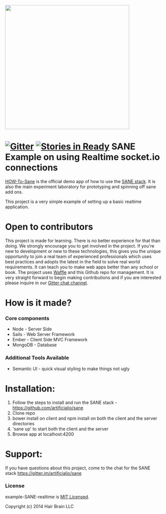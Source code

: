 <img src="https://camo.githubusercontent.com/b8ecf54b15f51c7c992d6fce003b661c96d8acec/68747470733a2f2f63646e2e7261776769742e636f6d2f6172746966696369616c696f2f73616e652f67682d70616765732f5f696e636c756465732f73616e652d6c6f676f2e737667" width="400"/>

[![Gitter](https://badges.gitter.im/Join+Chat.svg)](https://gitter.im/artificialio/sane?utm_source=badge&utm_medium=badge&utm_campaign=pr-badge&utm_content=badge)
[![Stories in Ready](https://badge.waffle.io/jamemackson/example-sane-realtime.png?label=in%20progress&title=InProgress)](https://waffle.io/jamemackson/example-sane-realtime)
SANE Example on using Realtime socket.io connections
==========================
[HOW-To-Sane](http://github.com/mgenev/how-to-sane) is the official demo app of how to use the [SANE stack](https://github.com/artificialio/sane). It is also the main experiment laboratory for prototyping and spinning off sane add ons.

This project is a very simple example of setting up a basic realtime application.

Open to contributors
==========================
This project is made for learning. There is no better experience for that than doing. We strongly encourage you to get involved in the project. If you're new to development or new to these technologies, this gives you the unique opportunity to join a real team of experienced professionals which uses best practices and adopts the latest in the field to solve real world requirements. It can teach you to make web apps better than any school or book. The project uses [Waffle](https://waffle.io/mgenev/how-to-sane) and this Github repo for management. It is very straight forward to begin making contributions and if you are interested please inquire in our [Gitter chat channel](https://gitter.im/artificialio/sane).

How is it made?
==========================

### Core components

+ Node - Server Side
+ Sails - Web Server Framework
+ Ember - Client Side MVC Framework
+ MongoDB - Database

### Additional Tools Available
+ Semantic UI - quick visual styling to make things not ugly

Installation:
==========================
1. Follow the steps to install and run the SANE stack - https://github.com/artificialio/sane
2. Clone repo
3. bower install on client and npm install  on both the client and the server directories
4. 'sane up' to start both the client and the server
5. Browse app at localhost:4200

Support:
==========================
If you have questions about this project, come to the chat for the SANE stack https://gitter.im/artificialio/sane

### License
example-SANE-realtime is [MIT Licensed](https://github.com/jamemackson/example-sane-realtime/blob/master/LICENSE.md).

Copyright (c) 2014 Hair Brain LLC

[gitter-badge-url]: https://gitter.im/artificialio/sane?utm_source=badge&utm_medium=badge&utm_campaign=pr-badge&utm_content=badge
